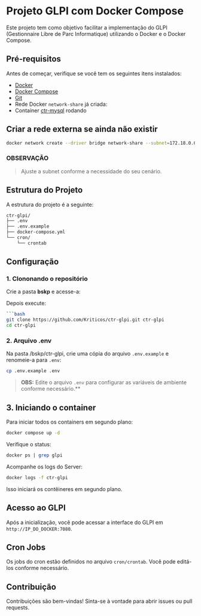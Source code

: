 # Projeto GLPI com Docker Compose

Este projeto tem como objetivo facilitar a implementação do GLPI (Gestionnaire Libre de Parc Informatique) utilizando o Docker e o Docker Compose.

## Pré-requisitos

Antes de começar, verifique se você tem os seguintes itens instalados:

- [Docker](https://www.docker.com/get-started)
- [Docker Compose](https://docs.docker.com/compose/)
- [Git](https://git-scm.com/)
- Rede Docker `network-share` já criada:
- Container [ctr-mysql]() rodando

## Criar a rede externa se ainda não existir

```bash
docker network create --driver bridge network-share --subnet=172.18.0.0/16
```

### OBSERVAÇÃO

> Ajuste a subnet conforme a necessidade do seu cenário.

## Estrutura do Projeto

A estrutura do projeto é a seguinte:

```bash
ctr-glpi/
├── .env
├── .env.example
├── docker-compose.yml
└── cron/
    └── crontab
```

## Configuração

### 1. Clononando o repositório

Crie a pasta **bskp** e acesse-a:

Depois execute:

```bash
```bash
git clone https://github.com/Kriticos/ctr-glpi.git ctr-glpi
cd ctr-glpi
```

### 2. Arquivo **.env**

Na pasta /bskp/ctr-glpi, crie uma cópia do arquivo `.env.example` e renomeie-a para `.env`:

```bash
cp .env.example .env
```

>**OBS:** Edite o arquivo `.env` para configurar as variáveis de ambiente conforme necessário.**

## 3. Iniciando o container

Para iniciar todos os containers em segundo plano:

```bash
docker compose up -d
```

Verifique o status:

```bash
docker ps | grep glpi
```

Acompanhe os logs do Server:

```bash
docker logs -f ctr-glpi
```

Isso iniciará os contêineres em segundo plano.

## Acesso ao GLPI

Após a inicialização, você pode acessar a interface do GLPI em `http://IP_DO_DOCKER:7080`.

## Cron Jobs

Os jobs do cron estão definidos no arquivo `cron/crontab`. Você pode editá-los conforme necessário.

## Contribuição

Contribuições são bem-vindas! Sinta-se à vontade para abrir issues ou pull requests.
